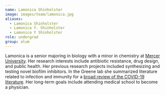 ```yaml
---
name: Lamonica Shinholster
image: images/team/lamonica.jpg
aliases:
  - Lamonica Shinholster
  - Lamonica Y. Shinholster
  - Lamonica Y Shinholster
role: undergrad
group: alum
---
```


Lamonica is a senior majoring in biology with a minor in chemistry at [Mercer University](https://www.mercer.edu/).
Her research interests include antibiotic resistance, drug design, and public health.
Her previous research projects included synthesizing and testing novel biofilm inhibitors.
In the Greene lab she summarized literature related to infection and immunity for a [broad review of the COVID-19 literature](https://github.com/greenelab/covid19-review).
Her long-term goals include attending medical school to become a physician.
